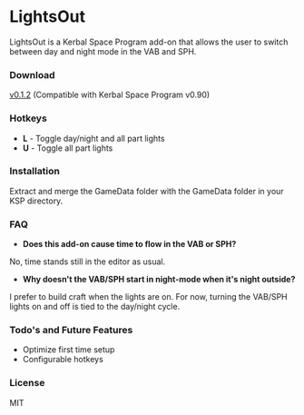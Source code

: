 # LightsOut
LightsOut is a Kerbal Space Program add-on that allows the user to switch between day and night mode in the VAB and SPH.

### Download
[v0.1.2](https://github.com/nodrog6/LightsOut/releases/download/v0.1.2/LightsOut-v0.1.2.zip) (Compatible with Kerbal Space Program v0.90)

### Hotkeys
* **L** - Toggle day/night and all part lights
* **U** - Toggle all part lights

### Installation
Extract and merge the GameData folder with the GameData folder in your KSP directory.

### FAQ
* __Does this add-on cause time to flow in the VAB or SPH?__

No, time stands still in the editor as usual.
* __Why doesn't the VAB/SPH start in night-mode when it's night outside?__

I prefer to build craft when the lights are on.  For now, turning the VAB/SPH lights on and off is tied to the day/night cycle.

### Todo's and Future Features
* Optimize first time setup
* Configurable hotkeys

### License
MIT